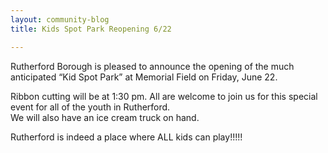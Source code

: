 ```yaml
---
layout: community-blog
title: Kids Spot Park Reopening 6/22

---
```


Rutherford Borough is pleased to announce the opening of the much anticipated “Kid Spot Park” at Memorial Field on Friday, June 22.

Ribbon cutting will be at 1:30 pm.  All are welcome to join us for this special event for all of the youth in Rutherford.  
We will also have an ice cream truck on hand. 

Rutherford is indeed a place where ALL kids can play!!!!!
